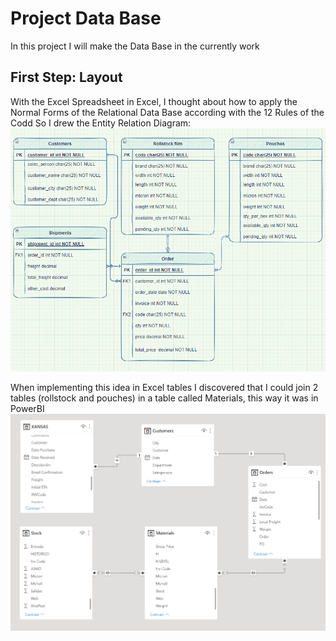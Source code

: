 # Project Data Base

In this project I will make the Data Base in the currently work

## First Step: Layout

With the Excel Spreadsheet in Excel, I thought about how to apply the Normal Forms of the Relational Data Base according with the 12 Rules of the Codd
So I drew the Entity Relation Diagram:
![Bosquejo DB.png](https://github.com/Migu3low/Directorio/blob/6bef96d1091687d1582cb12e466a0913848b1ad8/Bosquejo%20DB.png)

When implementing this idea in Excel tables I discovered that I could join 2 tables (rollstock and pouches) in a table called Materials, this way it was in PowerBI
![Power BI DB.png](https://github.com/Migu3low/Directorio/blob/6bef96d1091687d1582cb12e466a0913848b1ad8/Power%20BI%20DB.png)



